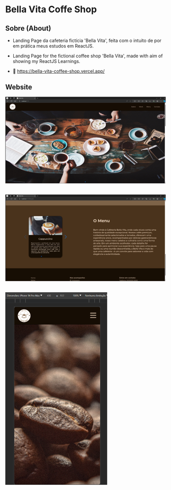 # Bella Vita Coffe Shop

## Sobre (About)
* Landing Page da cafeteria fictícia 'Bella Vita', feita com o intuito de por em prática meus estudos em ReactJS.

* Landing Page for the fictional coffee shop 'Bella Vita', made with aim of showing my ReactJS Learnings.

* 🔗 https://bella-vita-coffee-shop.vercel.app/

## Website
<img src='src/assets/images/bella_vitta_home.png'  style= 'width: 40rem;'>
<img src='src/assets/images/bella_vitta_menu.png' style='width: 40rem; margin:2rem 0;'>
<img src='src/assets//images/bella_vitta_home_mobile.png' style='width: 20rem;'>
